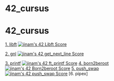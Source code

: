 # 42_cursus


# 42_cursus
[1. libft](https://github.com/bestjinam/42_cursus/tree/main/libft) 
[![jinam's 42 Libft Score](https://badge42.vercel.app/api/v2/cl5ndb2w1003509l7uhsiooz8/project/2668209)](https://github.com/JaeSeoKim/badge42)

[2. gnl](https://github.com/bestjinam/42_cursus/tree/main/get_next_line)
[![jinam's 42 get_next_line Score](https://badge42.vercel.app/api/v2/cl5ndb2w1003509l7uhsiooz8/project/2676902)](https://github.com/JaeSeoKim/badge42)

[3. printf](https://github.com/bestjinam/42_cursus/tree/main/ft_printf)
[![jinam's 42 ft_printf Score](https://badge42.vercel.app/api/v2/cl5ndb2w1003509l7uhsiooz8/project/2721809)](https://github.com/JaeSeoKim/badge42)
[4. born2beroot](https://github.com/bestjinam/42_cursus/tree/main/born2beroot)
[![jinam's 42 Born2beroot Score](https://badge42.vercel.app/api/v2/cl5ndb2w1003509l7uhsiooz8/project/2757442)](https://github.com/JaeSeoKim/badge42)
[5. push_swap](https://github.com/bestjinam/42_cursus/tree/main/push_swap)
[![jinam's 42 push_swap Score](https://badge42.vercel.app/api/v2/cl5ndb2w1003509l7uhsiooz8/project/2816337)](https://github.com/JaeSeoKim/badge42)
[6. pipex]
